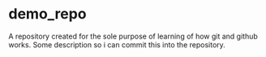 # demo_repo
A repository created for the sole purpose of learning of how git and github works.
Some description so i can commit this into the repository.
